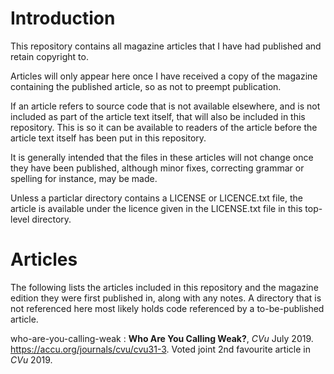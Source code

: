 # Introduction

This repository contains all magazine articles that I have had published and 
retain copyright to.

Articles will only appear here once I have received a copy of the magazine 
containing the published article, so as not to preempt publication.

If an article refers to source code that is not available elsewhere, and is not 
included as part of the article text itself, that will also be included in this 
repository. This is so it can be available to readers of the article before the 
article text itself has been put in this repository.

It is generally intended that the files in these articles will not change once 
they have been published, although minor fixes, correcting grammar or spelling 
for instance, may be made.

Unless a particlar directory contains a LICENSE or LICENCE.txt file, the article 
is available under the licence given in the LICENSE.txt file in this top-level 
directory.

# Articles

The following lists the articles included in this repository and the magazine 
edition they were first published in, along with any notes. A directory that is 
not referenced here most likely holds code referenced by a to-be-published 
article.

who-are-you-calling-weak : **Who Are You Calling Weak?**, _CVu_ July 2019.  
https://accu.org/journals/cvu/cvu31-3. Voted joint 2nd favourite article in 
_CVu_ 2019.
